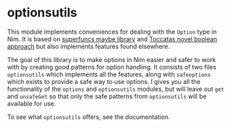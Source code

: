 optionsutils
============

This module implements conveniences for dealing with the `Option` type in
Nim. It is based on
[superfuncs maybe library](https://github.com/superfunc/maybe>) and
[Toccatas novel boolean approach](www.toccata.io/2017/10/No-Booleans.html)
but also implements features found elsewhere.

The goal of this library is to make options in Nim easier and safer to work
with by creating good patterns for option handling. It consists of two files
`optionsutils` which implements all the features, along with `safeoptions`
which exists to provide a safe way to use options. I gives you all the
functionality of the `options` and `optionsutils` modules, but will leave out
`get` and `unsafeGet` so that only the safe patterns from `optionsutils` will
be available for use.

To see what `optionsutils` offers, see the documentation.
